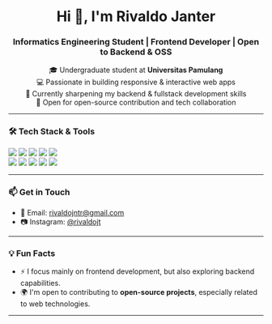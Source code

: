 <h1 align="center">Hi 👋, I'm Rivaldo Janter</h1>
<h3 align="center">Informatics Engineering Student | Frontend Developer | Open to Backend & OSS</h3>

<p align="center">
  🎓 Undergraduate student at <strong>Universitas Pamulang</strong><br/>
  💻 Passionate in building responsive & interactive web apps<br/>
  🌱 Currently sharpening my backend & fullstack development skills<br/>
  🤝 Open for open-source contribution and tech collaboration
</p>

---

### 🛠️ Tech Stack & Tools

<p align="left">
  <img src="https://img.shields.io/badge/JavaScript-F7DF1E?style=for-the-badge&logo=javascript&logoColor=black"/>
  <img src="https://img.shields.io/badge/React-20232A?style=for-the-badge&logo=react&logoColor=61DAFB"/>
  <img src="https://img.shields.io/badge/HTML5-E34F26?style=for-the-badge&logo=html5&logoColor=white"/>
  <img src="https://img.shields.io/badge/Tailwind_CSS-38B2AC?style=for-the-badge&logo=tailwind-css&logoColor=white"/>
  <img src="https://img.shields.io/badge/CSS3-1572B6?style=for-the-badge&logo=css3&logoColor=white"/>
  <br/>
  <img src="https://img.shields.io/badge/Express.js-404D59?style=for-the-badge"/>
  <img src="https://img.shields.io/badge/MySQL-00758F?style=for-the-badge&logo=mysql&logoColor=white"/>
  <img src="https://img.shields.io/badge/Figma-F24E1E?style=for-the-badge&logo=figma&logoColor=white"/>
  <img src="https://img.shields.io/badge/Git-F05032?style=for-the-badge&logo=git&logoColor=white"/>
  <img src="https://img.shields.io/badge/VSCode-007ACC?style=for-the-badge&logo=visual-studio-code&logoColor=white"/>
</p>

---

### 📫 Get in Touch

- 📧 Email: [rivaldojntr@gmail.com](mailto:rivaldojntr@gmail.com)  
- 📷 Instagram: [@rivaldojt](https://instagram.com/rivaldojt)

---

### 💡 Fun Facts
- ⚡ I focus mainly on frontend development, but also exploring backend capabilities.
- 🌍 I'm open to contributing to **open-source projects**, especially related to web technologies.

---

